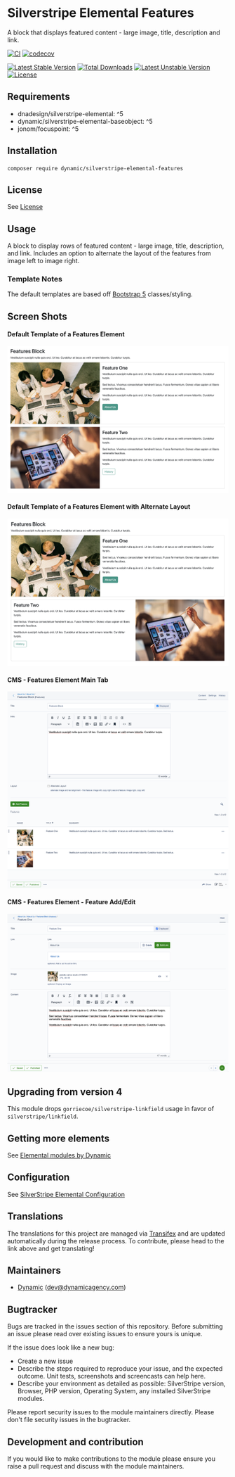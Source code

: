 # Silverstripe Elemental Features

A block that displays featured content - large image, title, description and link.

[![CI](https://github.com/dynamic/silverstripe-elemental-features/actions/workflows/ci.yml/badge.svg)](https://github.com/dynamic/silverstripe-elemental-features/actions/workflows/ci.yml)
[![codecov](https://codecov.io/gh/dynamic/silverstripe-elemental-features/branch/master/graph/badge.svg)](https://codecov.io/gh/dynamic/silverstripe-elemental-features)

[![Latest Stable Version](https://poser.pugx.org/dynamic/silverstripe-elemental-features/v/stable)](https://packagist.org/packages/dynamic/silverstripe-elemental-features)
[![Total Downloads](https://poser.pugx.org/dynamic/silverstripe-elemental-features/downloads)](https://packagist.org/packages/dynamic/silverstripe-elemental-features)
[![Latest Unstable Version](https://poser.pugx.org/dynamic/silverstripe-elemental-features/v/unstable)](https://packagist.org/packages/dynamic/silverstripe-elemental-features)
[![License](https://poser.pugx.org/dynamic/silverstripe-elemental-features/license)](https://packagist.org/packages/dynamic/silverstripe-elemental-features)

## Requirements

- dnadesign/silverstripe-elemental: ^5
- dynamic/silverstripe-elemental-baseobject: ^5
- jonom/focuspoint: ^5

## Installation

`composer require dynamic/silverstripe-elemental-features`

## License

See [License](LICENSE.md)

## Usage

A block to display rows of featured content - large image, title, description, and link. Includes an option to alternate the layout of the features from image left to image right.

### Template Notes

The default templates are based off [Bootstrap 5](https://getbootstrap.com/) classes/styling.

## Screen Shots

#### Default Template of a Features Element
![Default Template of a Features Element](./docs/en/_images/features-block-sample.png)

#### Default Template of a Features Element with Alternate Layout
![Default Template of a Features Element Alternate](./docs/en/_images/features-block-sample-alt.png)

#### CMS - Features Element Main Tab
![CMS - Features Block Main Tab](./docs/en/_images/features-block-cms.png)

#### CMS - Features Element - Feature Add/Edit
![CMS - Features Block Main Tab](./docs/en/_images/features-block-cms-feature.png)

## Upgrading from version 4

This module drops `gorriecoe/silverstripe-linkfield` usage in favor of `silverstripe/linkfield`.

## Getting more elements

See [Elemental modules by Dynamic](https://github.com/orgs/dynamic/repositories?q=elemental&type=all&language=&sort=)

## Configuration

See [SilverStripe Elemental Configuration](https://github.com/silverstripe/silverstripe-elemental#configuration)

## Translations

The translations for this project are managed via [Transifex](https://www.transifex.com/dynamicagency/silverstripe-elemental-features/)
and are updated automatically during the release process. To contribute, please head to the link above and get
translating!

## Maintainers

 *  [Dynamic](https://www.dynamicagency.com) (<dev@dynamicagency.com>)

## Bugtracker
Bugs are tracked in the issues section of this repository. Before submitting an issue please read over
existing issues to ensure yours is unique.

If the issue does look like a new bug:

 - Create a new issue
 - Describe the steps required to reproduce your issue, and the expected outcome. Unit tests, screenshots
 and screencasts can help here.
 - Describe your environment as detailed as possible: SilverStripe version, Browser, PHP version,
 Operating System, any installed SilverStripe modules.

Please report security issues to the module maintainers directly. Please don't file security issues in the bugtracker.

## Development and contribution
If you would like to make contributions to the module please ensure you raise a pull request and discuss with the module maintainers.
